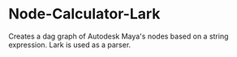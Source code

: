 # Node-Calculator-Lark
Creates a dag graph of Autodesk Maya's nodes based on a string expression. Lark is used as a parser.

